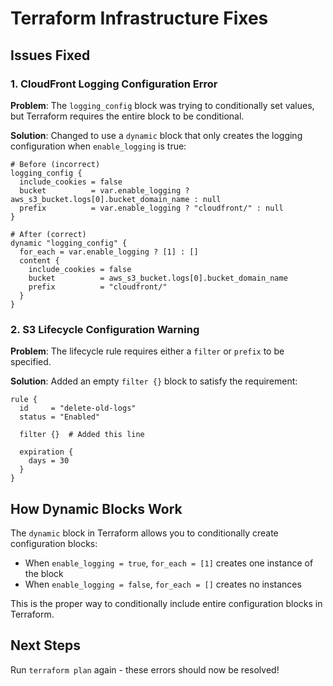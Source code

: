 # Terraform Infrastructure Fixes

## Issues Fixed

### 1. CloudFront Logging Configuration Error
**Problem**: The `logging_config` block was trying to conditionally set values, but Terraform requires the entire block to be conditional.

**Solution**: Changed to use a `dynamic` block that only creates the logging configuration when `enable_logging` is true:

```hcl
# Before (incorrect)
logging_config {
  include_cookies = false
  bucket          = var.enable_logging ? aws_s3_bucket.logs[0].bucket_domain_name : null
  prefix          = var.enable_logging ? "cloudfront/" : null
}

# After (correct)
dynamic "logging_config" {
  for_each = var.enable_logging ? [1] : []
  content {
    include_cookies = false
    bucket          = aws_s3_bucket.logs[0].bucket_domain_name
    prefix          = "cloudfront/"
  }
}
```

### 2. S3 Lifecycle Configuration Warning
**Problem**: The lifecycle rule requires either a `filter` or `prefix` to be specified.

**Solution**: Added an empty `filter {}` block to satisfy the requirement:

```hcl
rule {
  id     = "delete-old-logs"
  status = "Enabled"

  filter {}  # Added this line

  expiration {
    days = 30
  }
}
```

## How Dynamic Blocks Work

The `dynamic` block in Terraform allows you to conditionally create configuration blocks:
- When `enable_logging = true`, `for_each = [1]` creates one instance of the block
- When `enable_logging = false`, `for_each = []` creates no instances

This is the proper way to conditionally include entire configuration blocks in Terraform.

## Next Steps

Run `terraform plan` again - these errors should now be resolved!
